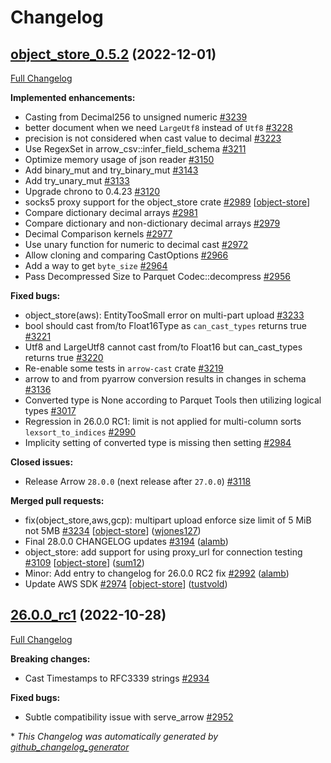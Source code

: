<!---
  Licensed to the Apache Software Foundation (ASF) under one
  or more contributor license agreements.  See the NOTICE file
  distributed with this work for additional information
  regarding copyright ownership.  The ASF licenses this file
  to you under the Apache License, Version 2.0 (the
  "License"); you may not use this file except in compliance
  with the License.  You may obtain a copy of the License at

    http://www.apache.org/licenses/LICENSE-2.0

  Unless required by applicable law or agreed to in writing,
  software distributed under the License is distributed on an
  "AS IS" BASIS, WITHOUT WARRANTIES OR CONDITIONS OF ANY
  KIND, either express or implied.  See the License for the
  specific language governing permissions and limitations
  under the License.
-->

# Changelog

## [object_store_0.5.2](https://github.com/apache/arrow-rs/tree/object_store_0.5.2) (2022-12-01)

[Full Changelog](https://github.com/apache/arrow-rs/compare/26.0.0_rc1...object_store_0.5.2)

**Implemented enhancements:**

- Casting from Decimal256 to unsigned numeric [\#3239](https://github.com/apache/arrow-rs/issues/3239)
- better document when we need `LargeUtf8` instead of `Utf8` [\#3228](https://github.com/apache/arrow-rs/issues/3228)
- precision is not considered when cast value to decimal [\#3223](https://github.com/apache/arrow-rs/issues/3223)
- Use RegexSet in arrow\_csv::infer\_field\_schema [\#3211](https://github.com/apache/arrow-rs/issues/3211)
- Optimize memory usage of json reader [\#3150](https://github.com/apache/arrow-rs/issues/3150)
- Add binary\_mut and try\_binary\_mut [\#3143](https://github.com/apache/arrow-rs/issues/3143)
- Add try\_unary\_mut [\#3133](https://github.com/apache/arrow-rs/issues/3133)
- Upgrade chrono to 0.4.23 [\#3120](https://github.com/apache/arrow-rs/issues/3120)
- socks5 proxy support for the object\_store crate [\#2989](https://github.com/apache/arrow-rs/issues/2989) [[object-store](https://github.com/apache/arrow-rs/labels/object-store)]
- Compare dictionary decimal arrays [\#2981](https://github.com/apache/arrow-rs/issues/2981)
- Compare dictionary and non-dictionary decimal arrays [\#2979](https://github.com/apache/arrow-rs/issues/2979)
- Decimal Comparison kernels [\#2977](https://github.com/apache/arrow-rs/issues/2977)
- Use unary function for numeric to decimal cast [\#2972](https://github.com/apache/arrow-rs/issues/2972)
- Allow cloning and comparing CastOptions [\#2966](https://github.com/apache/arrow-rs/issues/2966)
- Add a way to get `byte_size` [\#2964](https://github.com/apache/arrow-rs/issues/2964)
- Pass Decompressed Size to Parquet Codec::decompress [\#2956](https://github.com/apache/arrow-rs/issues/2956)

**Fixed bugs:**

- object\_store\(aws\): EntityTooSmall error on multi-part upload [\#3233](https://github.com/apache/arrow-rs/issues/3233)
- bool should cast from/to Float16Type as `can_cast_types` returns true [\#3221](https://github.com/apache/arrow-rs/issues/3221)
- Utf8 and LargeUtf8 cannot cast from/to Float16 but can\_cast\_types returns true [\#3220](https://github.com/apache/arrow-rs/issues/3220)
- Re-enable some tests in `arrow-cast` crate [\#3219](https://github.com/apache/arrow-rs/issues/3219)
- arrow to and from pyarrow conversion results in changes in schema [\#3136](https://github.com/apache/arrow-rs/issues/3136)
- Converted type is None according to Parquet Tools then utilizing logical types [\#3017](https://github.com/apache/arrow-rs/issues/3017)
- Regression in 26.0.0 RC1: limit is not applied for multi-column sorts `lexsort_to_indices` [\#2990](https://github.com/apache/arrow-rs/issues/2990)
- Implicity setting of converted type is missing then setting [\#2984](https://github.com/apache/arrow-rs/issues/2984)

**Closed issues:**

- Release Arrow `28.0.0` \(next release after `27.0.0`\) [\#3118](https://github.com/apache/arrow-rs/issues/3118)

**Merged pull requests:**

- fix\(object\_store,aws,gcp\): multipart upload enforce size limit of 5 MiB not 5MB [\#3234](https://github.com/apache/arrow-rs/pull/3234) [[object-store](https://github.com/apache/arrow-rs/labels/object-store)] ([wjones127](https://github.com/wjones127))
- Final 28.0.0 CHANGELOG updates [\#3194](https://github.com/apache/arrow-rs/pull/3194) ([alamb](https://github.com/alamb))
- object\_store: add support for using proxy\_url for connection testing [\#3109](https://github.com/apache/arrow-rs/pull/3109) [[object-store](https://github.com/apache/arrow-rs/labels/object-store)] ([sum12](https://github.com/sum12))
- Minor: Add entry to changelog for 26.0.0 RC2 fix [\#2992](https://github.com/apache/arrow-rs/pull/2992) ([alamb](https://github.com/alamb))
- Update AWS SDK [\#2974](https://github.com/apache/arrow-rs/pull/2974) [[object-store](https://github.com/apache/arrow-rs/labels/object-store)] ([tustvold](https://github.com/tustvold))

## [26.0.0_rc1](https://github.com/apache/arrow-rs/tree/26.0.0_rc1) (2022-10-28)

[Full Changelog](https://github.com/apache/arrow-rs/compare/object_store_0.5.1...26.0.0_rc1)

**Breaking changes:**

- Cast Timestamps to RFC3339 strings [\#2934](https://github.com/apache/arrow-rs/issues/2934)

**Fixed bugs:**

- Subtle compatibility issue with serve\_arrow [\#2952](https://github.com/apache/arrow-rs/issues/2952)



\* *This Changelog was automatically generated by [github_changelog_generator](https://github.com/github-changelog-generator/github-changelog-generator)*
